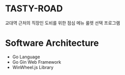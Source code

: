 # TASTY-ROAD
교대역 근처의 직장인 도비를 위한 점심 메뉴 룰렛 선택 프로그램


# Software Architecture
- Go Language
- Go Gin Web Framework
- WinWheel.js Library
